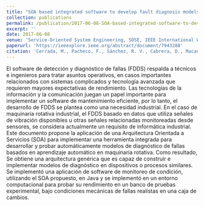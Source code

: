 ```yaml
---
title: "SOA based integrated software to develop fault diagnosis models using machine learning in rotating machinery"
collection: publications
permalink: /publication/2017-06-08-SOA-based-integrated-software-to-develop-fault-diagnosis-models-using-machine-learning-in-rotating-machinery
excerpt: ''
date: 2017-06-08
venue: 'Service-Oriented System Engineering, SOSE, IEEE International Workshop'
paperurl: 'https://ieeexplore.ieee.org/abstract/document/7943288'
citation: 'Cerrada, M., Pacheco, F., Sánchez, R. V., Cabrera, D., Macancela, J., & Lucero, P. (2017, April). SOA based integrated software to develop fault diagnosis models using machine learning in rotating machinery. In 2017 IEEE Symposium on Service-Oriented System Engineering (SOSE) (pp. 28-37). IEEE.'
---
```

El software de detección y diagnóstico de fallas (FDDS) respalda a técnicos e ingenieros para tratar asuntos operativos, en casos importantes relacionados con sistemas complicados y tecnología avanzada que requieren mayores expectativas de rendimiento. Las tecnologías de la información y la comunicación juegan un papel importante para implementar un software de mantenimiento eficiente, por lo tanto, el desarrollo de FDDS se plantea como una necesidad industrial. En el caso de maquinaria rotativa industrial, el FDDS basado en datos que utiliza señales de vibración disponibles u otras señales relacionadas monitoreadas desde sensores, se considera actualmente un requisito de informática industrial. Este documento propone la aplicación de una Arquitectura Orientada a Servicios (SOA) para implementar una herramienta integrada para desarrollar y probar automáticamente modelos de diagnóstico de fallas basados ​​en aprendizaje automático en maquinaria rotativa. Como resultado, Se obtiene una arquitectura genérica que es capaz de construir e implementar modelos de diagnóstico en dispositivos o procesos similares. Se implementó una aplicación de software de monitoreo de condición, utilizando el SOA propuesto, en Java y se implementó en un entorno computacional para probar su rendimiento en un banco de pruebas experimental, bajo condiciones mecánicas de fallas realistas en una caja de cambios.